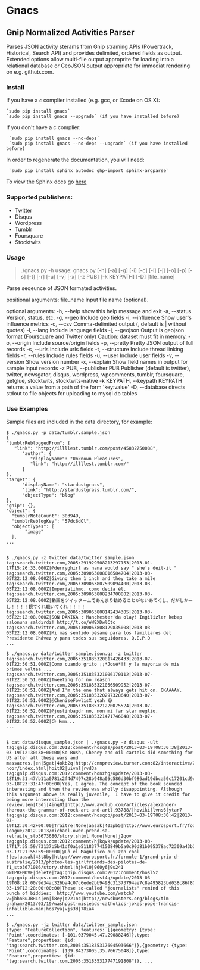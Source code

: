 # Gnacs

## Gnip Normalized Activities Parser

Parses JSON activity sterams from Gnip straming APIs (Powertrack, Historical, Search API)
and provides delimited, ordered fields as output.  Extended options allow multi-file output
approprite for loading into a relational database or GeoJSON output appropriate for
immediat rendering on e.g. github.com.


### Install
If you have a `c` complier installed (e.g. gcc, or Xcode on OS X):

    `sudo pip install gnacs` 
    `sudo pip install gnacs --upgrade` (if you have installed before)

If you don't have a c complier:

     `sudo pip install gnacs --no-deps` 
     `sudo pip install gnacs --no-deps --upgrade` (if you have installed before)

In order to regenerate the documentation, you will need:

     `sudo pip install sphinx autodoc ghp-import sphinx-argparse` 

To view the Sphinx docs go [here](https://drskippy27.github.io/Gnacs/)

### Supported publishers:
* Twitter
* Disqus
* Wordpress
* Tumblr
* Foursquare 
* Stocktwits 

### Usage ###
> ./gnacs.py -h
usage: gnacs.py [-h] [-a] [-g] [-i] [-c] [-l] [-j] [-o] [-p] [-s] [-t] [-r]
                [-u] [-v] [-x] [-z PUB] [-k KEYPATH] [-D]
                [file_name]

Parse seqeunce of JSON formated activities.

positional arguments:
  file_name             Input file name (optional).

optional arguments:
  -h, --help            show this help message and exit
  -a, --status          Version, status, etc.
  -g, --geo             Include geo fields
  -i, --influence       Show user's influence metrics
  -c, --csv             Comma-delimited output (, default is | without quotes)
  -l, --lang            Include language fields
  -j, --geojson         Output is geojson format (Foursquare and Twitter only)
                        Caution: dataset must fit in memory.
  -o, --origin          Include source/origin fields
  -p, --pretty          Pretty JSON output of full records
  -s, --urls            Include urls fields
  -t, --structure       Include thread linking fields
  -r, --rules           Include rules fields
  -u, --user            Include user fields
  -v, --version         Show version number
  -x, --explain         Show field names in output for sample input records
  -z PUB, --publisher PUB
                        Publisher (default is twitter), twitter, newsgator,
                        disqus, wordpress, wpcomments, tumblr, foursquare,
                        getglue, stocktwits, stocktwits-native
  -k KEYPATH, --keypath KEYPATH
                        returns a value from a path of the form 'key:value'
  -D, --database        directs stdout to file objects for uploading to mysql
                        db tables

### Use Examples ###
Sample files are included in the data directory, for example:

    $ ./gnacs.py -p data/tumblr.sample.json 
    {
    "tumblrRebloggedFrom": {
       "link": "http://illllest.tumblr.com/post/45832750088", 
          "author": {
             "displayName": "Unknown Pleasures", 
             "link": "http://illllest.tumblr.com/"
          }
    }, 
    "target": {
          "displayName": "stardustgrass", 
          "link": "http://stardustgrass.tumblr.com/", 
          "objectType": "blog"
    }, 
    "gnip": {}, 
    "object": {
      "tumblrNoteCount": 303949, 
      "tumblrReblogKey": "57dc6dOl", 
      "objectTypes": [
           "image"
      ], 
    ...


    $ ./gnacs.py -z twitter data/twitter_sample.json 
    tag:search.twitter.com,2005:291929508213297153|2013-01-17T15:26:33.000Z|@derryghirl as nana would say " she's deit-it "
    tag:search.twitter.com,2005:309063808016584704|2013-03-05T22:12:08.000Z|Giving them 1 inch and they take a mile
    tag:search.twitter.com,2005:309063807509094400|2013-03-05T22:12:08.000Z|Imperialihmo, como decía él.
    tag:search.twitter.com,2005:309063808234700802|2013-03-05T22:12:08.000Z|動画をツイッター上であんまり勧めることがないあてくし。だがしかーし！！！！観てくれ聴いてくれ！！！！
    tag:search.twitter.com,2005:309063808142434305|2013-03-05T22:12:08.000Z|SON DAKİKA : Manchester'da olay! İngilizler kebap salonuna saldırdı! http://t.co/eW8XDwlCtc
    tag:search.twitter.com,2005:309063808129835008|2013-03-05T22:12:08.000Z|Mi mas sentido pésame para los familiares del Presidente Chávez y para todos sus seguidores. Q.E.P.D
    ...

    $ ./gnacs.py data/twitter_sample.json.gz -z twitter 
    tag:search.twitter.com,2005:351835320817426433|2013-07-01T22:50:51.000Z|Como cuando grito ¡¡*José*!! y la mayoria de mis primos voltea ...
    tag:search.twitter.com,2005:351835321006170112|2013-07-01T22:50:51.000Z|Tweeting for no reason
    tag:search.twitter.com,2005:351835321056509952|2013-07-01T22:50:51.000Z|And I'm the one that always gets hit on. OKAAAAY.
    tag:search.twitter.com,2005:351835320297328640|2013-07-01T22:50:51.000Z|@CheniseFowlisX yeah 😂
    tag:search.twitter.com,2005:351835321220075524|2013-07-01T22:50:52.000Z|@justinbagdr no, non mi far star meglio.
    tag:search.twitter.com,2005:351835321471746048|2013-07-01T22:50:52.000Z|😕 Hmm...
    ...


    $ cat data/disqus_sample.json | ./gnacs.py -z disqus -ult
    tag:gnip.disqus.com:2012:comment/hosqas/post/2013-03-19T08:30:38|2013-03-19T12:30:38+00:00|So Bush, Cheney and oil cartels did something for US after all these wars and massacres.|en|5gat|4okb2q|http://cnnpreview.turner.com:82/interactive/2013/03/world/baby-noor/index.html|hoit02|uivnl|rvd3a
    tag:gnip.disqus.com:2012:comment/honzhg/update/2013-03-18T19:31:47/b11a0781c2f4d7497c28b948a05c586d30bf986ad19dbca50c17201cd9cf57aa|2013-03-18T23:31:47+00:00|Yes, I agree. The concept of the book sounded interesting and then the review was wholly disappointing. Although this argument above is really juvenile,  I have to give it credit for being more interesting than the review.|en|t3dj|4ing01|http://www.avclub.com/articles/alexander-theroux-the-grammar-of-rock-art-and-artl,93788/|hoviki|lvns6|ytar7
    tag:gnip.disqus.com:2012:comment/hosqcb/post/2013-03-19T08:30:42|2013-03-19T12:30:42+00:00|Traitre|None|aasak|403pb5|http://www.eurosport.fr/football/premier-league/2012-2013/michael-owen-prend-sa-retraite_sto3673680/story.shtml|None|None|j2qov
    tag:gnip.disqus.com:2012:comment/hjkqvk/update/2013-03-17T17:55:59/73137b5b41df0a1e51183774150849b5a0c90d81b095378ac72309a43b26994f|2013-03-17T21:55:59+00:00|@Lô el Magnifico oui zen cool !|es|aasak|43t8by|http://www.eurosport.fr/formule-1/grand-prix-d-australie/2013/photos-les-girlfriends-des-pilotes-de-f1_sto3671086/story.shtml|hjk4l0|960y6|9s241
    GNIPREMOVE|delete|tag:gnip.disqus.com:2012:comment/hosl5z
    tag:gnip.disqus.com:2012:comment/host4q/update/2013-03-19T08:28:00/9d34ac326ba4c07c6ede2bb9498c31373794ae7c8a495823bd038c86f8045c44|2013-03-19T12:28:00+00:00|These so-called "journalists" remind of this bunch of biddies:  http://www.youtube.com/watch?v=jbhnRuJBHLs|en|i8ey|q221nc|http://newsbusters.org/blogs/tim-graham/2013/03/19/washpost-misleads-catholics-jokes-pope-francis-infallible-man|hos7ya|vjs3d|78ia4
    ...

    $ ./gnacs.py -jz twitter data/twitter_sample.json
    {type: "FeatureCollection", features: [{geometry: {type: "Point",coordinates: [-101.0379045,47.29088246]},type: "Feature",properties: {id: "tag:search.twitter.com,2005:351835317604593666"}},{geometry: {type: "Point",coordinates: [139.84273005,35.70675048]},type: "Feature",properties: {id: "tag:search.twitter.com,2005:351835317747191808"}}, ...


